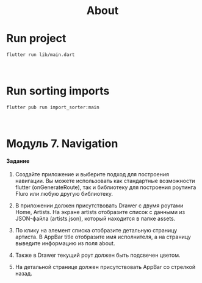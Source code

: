 <h1 align="center">About</h1>

# Run project
```sh
flutter run lib/main.dart
```

<br />

# Run sorting imports
```sh
flutter pub run import_sorter:main
```

<br />

# Модуль 7. Navigation

#### Задание
1. Создайте приложение и выберите подход для построения навигации. Вы можете использовать как стандартные возможности flutter (onGenerateRoute), так и библиотеку для построения роутинга Fluro или любую другую библиотеку.

2. В приложении должен присутствовать Drawer с двумя роутами Home, Artists. На экране artists отобразите список c данными из JSON-файла (artists.json), который находится в папке assets.

3. По клику на элемент списка отобразите детальную страницу артиста. В AppBar title отобразите имя исполнителя, а на страницу выведите информацию из поля about.

4. Также в Drawer текущий роут должен быть подсвечен цветом.

5. На детальной странице должен присутствовать AppBar со стрелкой назад.
